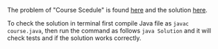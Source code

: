 The problem of "Course Scedule" is found [here](https://leetcode.com/problems/course-schedule/description/) and the solution [here](https://github.com/aurimas13/Solutions-To-Problems/blob/main/LeetCode/Java%20Solutions/Course%20Schedule/course.java).

To check the solution in terminal first compile Java file as `javac course.java`, then run the command as follows `java Solution` and it will check tests and if the solution works correctly.
